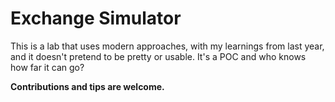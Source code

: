 # Exchange Simulator

This is a lab that uses modern approaches, with my learnings from last year, and it doesn't pretend to be pretty or usable. It's a POC and who knows how far it can go?

**Contributions and tips are welcome.**

